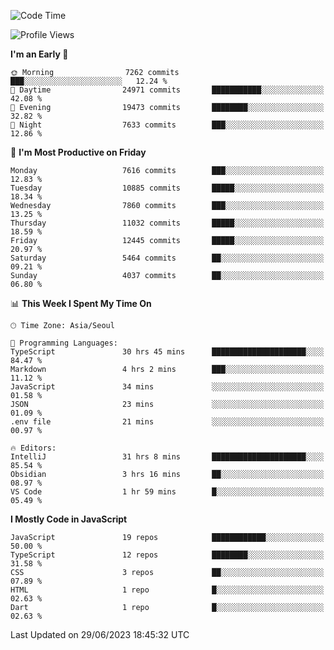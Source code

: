 <!--START_SECTION:waka-->
![Code Time](http://img.shields.io/badge/Code%20Time-5%2C101%20hrs%2023%20mins-blue)

![Profile Views](http://img.shields.io/badge/Profile%20Views-0-blue)

**I'm an Early 🐤** 

```text
🌞 Morning                7262 commits        ███░░░░░░░░░░░░░░░░░░░░░░   12.24 % 
🌆 Daytime                24971 commits       ███████████░░░░░░░░░░░░░░   42.08 % 
🌃 Evening                19473 commits       ████████░░░░░░░░░░░░░░░░░   32.82 % 
🌙 Night                  7633 commits        ███░░░░░░░░░░░░░░░░░░░░░░   12.86 % 
```
📅 **I'm Most Productive on Friday** 

```text
Monday                   7616 commits        ███░░░░░░░░░░░░░░░░░░░░░░   12.83 % 
Tuesday                  10885 commits       █████░░░░░░░░░░░░░░░░░░░░   18.34 % 
Wednesday                7860 commits        ███░░░░░░░░░░░░░░░░░░░░░░   13.25 % 
Thursday                 11032 commits       █████░░░░░░░░░░░░░░░░░░░░   18.59 % 
Friday                   12445 commits       █████░░░░░░░░░░░░░░░░░░░░   20.97 % 
Saturday                 5464 commits        ██░░░░░░░░░░░░░░░░░░░░░░░   09.21 % 
Sunday                   4037 commits        ██░░░░░░░░░░░░░░░░░░░░░░░   06.80 % 
```


📊 **This Week I Spent My Time On** 

```text
🕑︎ Time Zone: Asia/Seoul

💬 Programming Languages: 
TypeScript               30 hrs 45 mins      █████████████████████░░░░   84.47 % 
Markdown                 4 hrs 2 mins        ███░░░░░░░░░░░░░░░░░░░░░░   11.12 % 
JavaScript               34 mins             ░░░░░░░░░░░░░░░░░░░░░░░░░   01.58 % 
JSON                     23 mins             ░░░░░░░░░░░░░░░░░░░░░░░░░   01.09 % 
.env file                21 mins             ░░░░░░░░░░░░░░░░░░░░░░░░░   00.97 % 

🔥 Editors: 
IntelliJ                 31 hrs 8 mins       █████████████████████░░░░   85.54 % 
Obsidian                 3 hrs 16 mins       ██░░░░░░░░░░░░░░░░░░░░░░░   08.97 % 
VS Code                  1 hr 59 mins        █░░░░░░░░░░░░░░░░░░░░░░░░   05.49 % 
```

**I Mostly Code in JavaScript** 

```text
JavaScript               19 repos            ████████████░░░░░░░░░░░░░   50.00 % 
TypeScript               12 repos            ████████░░░░░░░░░░░░░░░░░   31.58 % 
CSS                      3 repos             ██░░░░░░░░░░░░░░░░░░░░░░░   07.89 % 
HTML                     1 repo              █░░░░░░░░░░░░░░░░░░░░░░░░   02.63 % 
Dart                     1 repo              █░░░░░░░░░░░░░░░░░░░░░░░░   02.63 % 
```




 Last Updated on 29/06/2023 18:45:32 UTC
<!--END_SECTION:waka-->
